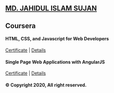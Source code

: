## [MD. JAHIDUL ISLAM SUJAN](https://jahidofficial.github.io)

## Coursera

#### HTML, CSS, and Javascript for Web Developers

[Certificate](https://jahidofficial.github.io/MyCourses/Certificates/#html-css-and-javascript-for-web-developers) | [Details](https://jahidofficial.github.io/MyCourses/Coursera/#html-css-and-javascript-for-web-developers)

#### Single Page Web Applications with AngularJS

[Certificate](https://jahidofficial.github.io/MyCourses/Certificates/#single-page-web-applications-with-angularjs) | [Details](https://jahidofficial.github.io/MyCourses/Coursera/#single-page-web-applications-with-angularjs)



#### &copy; Copyright 2020, All right reserved.